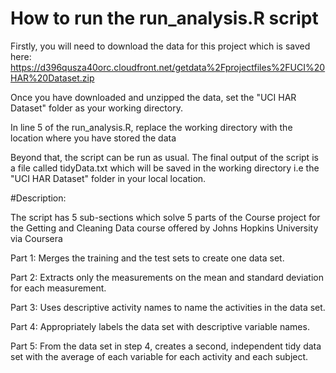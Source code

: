 # How to run the run_analysis.R script

Firstly, you will need to download the data for this project which is saved here: https://d396qusza40orc.cloudfront.net/getdata%2Fprojectfiles%2FUCI%20HAR%20Dataset.zip

Once you have downloaded and unzipped the data, set the "UCI HAR Dataset" folder as your working directory.

In line 5 of the run_analysis.R, replace the working directory with the location where you have stored the data

Beyond that, the script can be run as usual. The final output of the script is a file called tidyData.txt which will be saved in the working directory i.e the "UCI HAR Dataset" folder in your local location.

#Description:

The script has 5 sub-sections which solve 5 parts of the Course project for the Getting and Cleaning Data course offered by Johns Hopkins University via Coursera

Part 1: Merges the training and the test sets to create one data set.

Part 2: Extracts only the measurements on the mean and standard deviation for each measurement. 

Part 3: Uses descriptive activity names to name the activities in the data set.

Part 4: Appropriately labels the data set with descriptive variable names.

Part 5: From the data set in step 4, creates a second, independent tidy data set with the average of each variable for each activity and each subject.
